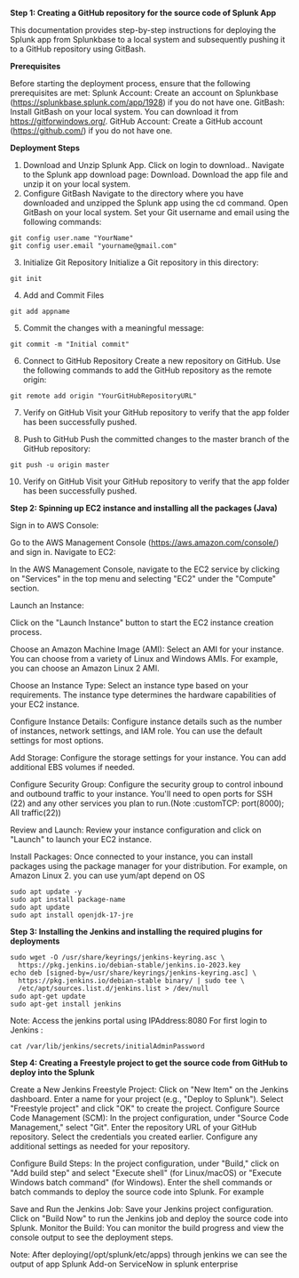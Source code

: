 
**Step 1: Creating a GitHub repository for the source code of Splunk App**

This documentation provides step-by-step instructions for deploying the Splunk app from Splunkbase to a local system and subsequently pushing it to a GitHub repository using GitBash.

**Prerequisites**

Before starting the deployment process, ensure that the following prerequisites are met:
Splunk Account: Create an account on Splunkbase (https://splunkbase.splunk.com/app/1928) if you do not have one.
GitBash: Install GitBash on your local system. You can download it from https://gitforwindows.org/.
GitHub Account: Create a GitHub account (https://github.com/) if you do not have one.

**Deployment Steps**

1. Download and Unzip Splunk App.
Click on login to download..
Navigate to the Splunk app download page: Download.
Download the app file and unzip it on your local system.
2. Configure GitBash
Navigate to the directory where you have downloaded and unzipped the Splunk app using the cd command.
Open GitBash on your local system.
Set your Git username and email using the following commands:
```
git config user.name "YourName"
git config user.email "yourname@gmail.com"
```
3. Initialize Git Repository
Initialize a Git repository in this directory:	
```	
git init
```
4. Add and Commit Files
```
git add appname
```
5. Commit the changes with a meaningful message:
```
git commit -m "Initial commit"
```
6. Connect to GitHub Repository
Create a new repository on GitHub.
Use the following commands to add the GitHub repository as the remote origin:
```
git remote add origin "YourGitHubRepositoryURL"
```
7. Verify on GitHub
Visit your GitHub repository to verify that the app folder has been successfully pushed.

8. Push to GitHub
Push the committed changes to the master branch of the GitHub repository:
```
git push -u origin master
```
10. Verify on GitHub
Visit your GitHub repository to verify that the app folder has been successfully pushed.


**Step 2: Spinning up EC2 instance and installing all the packages (Java)**

Sign in to AWS Console:

Go to the AWS Management Console (https://aws.amazon.com/console/) and sign in.
Navigate to EC2:

In the AWS Management Console, navigate to the EC2 service by clicking on "Services" in the top menu and selecting "EC2" under the "Compute" section.

Launch an Instance:

Click on the "Launch Instance" button to start the EC2 instance creation process.

Choose an Amazon Machine Image (AMI):
Select an AMI for your instance. You can choose from a variety of Linux and Windows AMIs. For example, you can choose an Amazon Linux 2 AMI.

Choose an Instance Type:
Select an instance type based on your requirements. The instance type determines the hardware capabilities of your EC2 instance.

Configure Instance Details:
Configure instance details such as the number of instances, network settings, and IAM role. You can use the default settings for most options.

Add Storage:
Configure the storage settings for your instance. You can add additional EBS volumes if needed.

Configure Security Group:
Configure the security group to control inbound and outbound traffic to your instance. You'll need to open ports for SSH (22) and any other services you plan to run.(Note :customTCP: port(8000); All traffic(22))

Review and Launch:
Review your instance configuration and click on "Launch" to launch your EC2 instance.

Install Packages:
Once connected to your instance, you can install packages using the package manager for your distribution. For example, on Amazon Linux 
2. you can use yum/apt depend on OS
```		
sudo apt update -y
sudo apt install package-name
sudo apt update
sudo apt install openjdk-17-jre
```

**Step 3: Installing the Jenkins and installing the required plugins for deployments**

```
sudo wget -O /usr/share/keyrings/jenkins-keyring.asc \
  https://pkg.jenkins.io/debian-stable/jenkins.io-2023.key
echo deb [signed-by=/usr/share/keyrings/jenkins-keyring.asc] \
  https://pkg.jenkins.io/debian-stable binary/ | sudo tee \
  /etc/apt/sources.list.d/jenkins.list > /dev/null
sudo apt-get update
sudo apt-get install jenkins
```

Note: Access the jenkins portal using IPAddress:8080 
For first login to Jenkins : 
```
cat /var/lib/jenkins/secrets/initialAdminPassword 
```


**Step 4: Creating a Freestyle project to get the source code from GitHub to deploy into the Splunk**

Create a New Jenkins Freestyle Project:
Click on "New Item" on the Jenkins dashboard.
Enter a name for your project (e.g., "Deploy to Splunk").
Select "Freestyle project" and click "OK" to create the project.
Configure Source Code Management (SCM):
In the project configuration, under "Source Code Management," select "Git".
Enter the repository URL of your GitHub repository.
Select the credentials you created earlier.
Configure any additional settings as needed for your repository.

Configure Build Steps:
In the project configuration, under "Build," click on "Add build step" and select "Execute shell" (for Linux/macOS) or "Execute Windows batch command" (for Windows).
Enter the shell commands or batch commands to deploy the source code into Splunk. For example

Save and Run the Jenkins Job:
Save your Jenkins project configuration.
Click on "Build Now" to run the Jenkins job and deploy the source code into Splunk.
Monitor the Build:
You can monitor the build progress and view the console output to see the deployment steps.

Note: After deploying(/opt/splunk/etc/apps) through jenkins we can see the output of app Splunk Add-on ServiceNow in splunk enterprise
